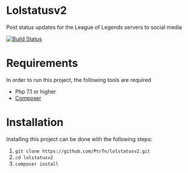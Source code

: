 # Lolstatusv2
Post status updates for the League of Legends servers to social media

[![Build Status](https://travis-ci.org/PtrTn/lolstatusv2.svg?branch=master)](https://travis-ci.org/PtrTn/lolstatusv2)

# Requirements
In order to run this project, the following tools are required
- Php 7.1 or higher
- [Composer](https://getcomposer.org/)

# Installation
Installing this project can be done with the following steps:
1. `git clone https://github.com/PtrTn/lolstatusv2.git`
2. `cd lolstatusv2`
3. `composer install`